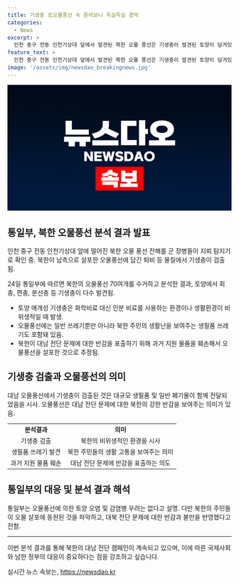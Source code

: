 ```yaml
---
title: 기생충 北오물풍선 속 뜯어보니 득실득실 경악
categories:
  - News
excerpt: >
  인천 중구 전동 인천기상대 앞에서 발견된 북한 오물 풍선은 기생충이 발견된 토양이 담겨있었으며, 이에 대한 검증 작업이 진행 중이다. 북한 주민들의 생활용품과 의류 등도 발견되었으며, 북한의 반감 및 불만을 반영한 것으로 추정되고 있다. 과거에는 대북전단 살포에 대한 북한의 반발로 오물풍선이 5차례에 걸쳐 남측으로 보내졌다. 해당 오물풍선에 대한 분석 결과는 통일부에서 공개되었다. 
feature_text: >
  인천 중구 전동 인천기상대 앞에서 발견된 북한 오물 풍선은 기생충이 발견된 토양이 담겨있었으며, 이에 대한 검증 작업이 진행 중이다. 북한 주민들의 생활용품과 의류 등도 발견되었으며, 북한의 반감 및 불만을 반영한 것으로 추정되고 있다. 과거에는 대북전단 살포에 대한 북한의 반발로 오물풍선이 5차례에 걸쳐 남측으로 보내졌다. 해당 오물풍선에 대한 분석 결과는 통일부에서 공개되었다. 
image: '/assets/img/newsdao_breakingnews.jpg'
---
```


<p><img src="/assets/img/newsdao_breakingnews.jpg" alt="koreaapp 속보" /></p>

<h2 data-ke-size="size26">통일부, 북한 오물풍선 분석 결과 발표</h2>

<p data-ke-size="size16">인천 중구 전동 인천기상대 앞에 떨어진 북한 오물 풍선 잔해를 군 장병들이 지뢰 탐지기로 확인 중. 북한이 남측으로 살포한 오물풍선에 담긴 퇴비 등 물질에서 기생충이 검출됨. </p>

<p data-ke-size="size16">24일 통일부에 따르면 북한의 오물풍선 70여개를 수거하고 분석한 결과, 토양에서 회충, 편충, 분선충 등 기생충이 다수 발견됨.</p>

<ul>
  <li>토양 매개성 기생충은 화학비료 대신 인분 비료를 사용하는 환경이나 생활환경이 비위생적일 때 발생. </li>
  <li>오물풍선에는 일반 쓰레기뿐만 아니라 북한 주민의 생활난을 보여주는 생필품 쓰레기도 포함돼 있음.</li>
  <li>북한이 대남 전단 문제에 대한 반감을 표출하기 위해 과거 지원 물품을 훼손해서 오물풍선을 살포한 것으로 추정됨.</li>
</ul>

<h2 data-ke-size="size26">기생충 검출과 오물풍선의 의미</h2>

<p data-ke-size="size16">대남 오물풍선에서 기생충이 검출된 것은 대규모 생필품 및 일반 폐기물이 함께 전달되었음을 시사. 오물풍선은 대남 전단 문제에 대한 북한의 강한 반감을 보여주는 의미가 있음.</p>

<table>
  <tr>
    <td style="text-align: center; height: 17px;"><b>분석결과</b></td>
    <td style="text-align: center; height: 17px;"><b>의미</b></td>
  </tr>
  <tr>
    <td style="text-align: center; height: 17px;">기생충 검출</td>
    <td style="text-align: center; height: 17px;">북한의 비위생적인 환경을 시사</td>
  </tr>
  <tr>
    <td style="text-align: center; height: 17px;">생필품 쓰레기 발견</td>
    <td style="text-align: center; height: 17px;">북한 주민들의 생활 고통을 보여주는 의미</td>
  </tr>
  <tr>
    <td style="text-align: center; height: 17px;">과거 지원 물품 훼손</td>
    <td style="text-align: center; height: 17px;">대남 전단 문제에 반감을 표출하는 의도</td>
  </tr>
</table>

<h2 data-ke-size="size26">통일부의 대응 및 분석 결과 해석</h2>

<p data-ke-size="size16">통일부는 오물풍선에 의한 토양 오염 및 감염병 우려는 없다고 설명. 다만 북한의 주민들이 오물 살포에 동원된 것을 파악하고, 대북 전단 문제에 대한 반감과 불만을 반영했다고 전함.</p>

<hr>

<p data-ke-size="size16">이번 분석 결과를 통해 북한의 대남 전단 캠페인이 계속되고 있으며, 이에 따른 국제사회와 남한 정부의 대응이 중요하다는 점을 강조하고 싶습니다.</p>
실시간 뉴스 속보는, <a href="https://newsdao.kr" rel="dofollow">https://newsdao.kr</a>


